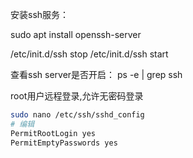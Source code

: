 安装ssh服务：

sudo apt install openssh-server



/etc/init.d/ssh stop
/etc/init.d/ssh start



查看ssh server是否开启：
ps -e | grep ssh



root用户远程登录,允许无密码登录

```bash
sudo nano /etc/ssh/sshd_config
# 编辑
PermitRootLogin yes
PermitEmptyPasswords yes
```

